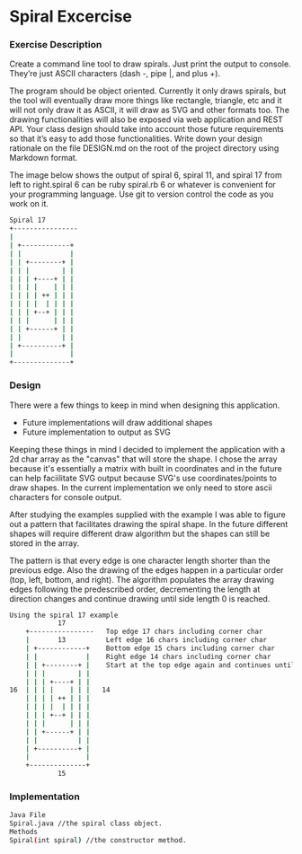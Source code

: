 # Spiral Excercise

### Exercise Description
Create a command line tool to draw spirals. Just print the output to console. They’re just ASCII characters (dash -, pipe |, and plus +).

The program should be object oriented. Currently it only draws spirals, but the tool will eventually draw more things like rectangle, triangle, etc and it will not only draw it as ASCII, it will draw as SVG and other formats too. The drawing functionalities will also be exposed via web application and REST API. Your class design should take into account those future requirements so that it’s easy to add those functionalities. Write down your design rationale on the file DESIGN.md on the root of the project directory using Markdown format.

The image below shows the output of spiral 6, spiral 11, and spiral 17 from left to right.spiral 6 can be ruby spiral.rb 6 or whatever is convenient for your programming language. Use git to version control the code as you work on it.
```sh
Spiral 17
+----------------
|                
| +------------+ 
| |            | 
| | +--------+ | 
| | |        | | 
| | | +----+ | | 
| | | |    | | | 
| | | | ++ | | | 
| | | |  | | | | 
| | | +--+ | | | 
| | |      | | | 
| | +------+ | | 
| |          | | 
| +----------+ | 
|              | 
+--------------+ 
```
### Design
There were a few things to keep in mind when designing this application.
* Future implementations will draw additional shapes
* Future implementation to output as SVG

Keeping these things in mind I decided to implement the application with a 2d char array as the "canvas" that will store the shape. I chose the array because it's essentially a matrix with built in coordinates and in the future can help faciilitate SVG output because SVG's use coordinates/points to draw shapes. In the current implementation we only need to store ascii characters for console output.

After studying the examples supplied with the example I was able to figure out a pattern that facilitates drawing the spiral shape. In the future different shapes will require different draw algorithm but the shapes can still be stored in the array.

The pattern is that every edge is one character length shorter than the previous edge. Also the drawing of the edges happen in a particular order (top, left, bottom, and right). The algorithm populates the array drawing edges following the predescribed order, decrementing the length at direction changes and continue drawing until side length 0 is reached.

```sh
Using the spiral 17 example
            17   
    +----------------   Top edge 17 chars including corner char
    |       13          Left edge 16 chars including corner char
    | +------------+    Bottom edge 15 chars including corner char
    | |            |    Right edge 14 chars including corner char
    | | +--------+ |    Start at the top edge again and continues until the edge size reaches 0
    | | |        | | 
    | | | +----+ | | 
16  | | | |    | | |   14    
    | | | | ++ | | | 
    | | | |  | | | | 
    | | | +--+ | | | 
    | | |      | | | 
    | | +------+ | | 
    | |          | | 
    | +----------+ | 
    |              | 
    +--------------+ 
            15
```

### Implementation
```sh
Java File
Spiral.java //the spiral class object.
Methods
Spiral(int spiral) //the constructor method.
